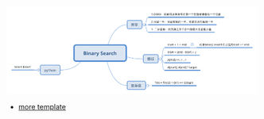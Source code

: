 ![summary](https://github.com/jwyx3/practices/blob/master/leetcode/binary-search/Binary%20Search.png)

* [more template](https://leetcode.com/explore/learn/card/binary-search/136/template-analysis/935/)
